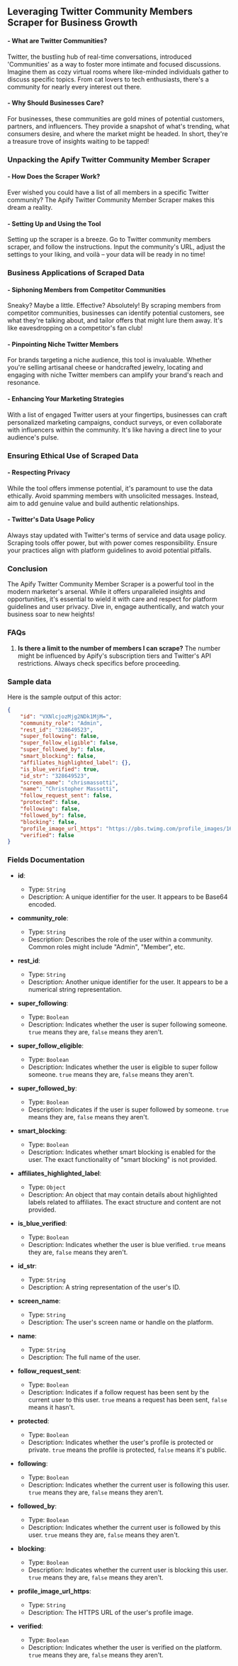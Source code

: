 ## Leveraging Twitter Community Members Scraper for Business Growth

#### - What are Twitter Communities?

Twitter, the bustling hub of real-time conversations, introduced 'Communities' as a way to foster more intimate and focused discussions. Imagine them as cozy virtual rooms where like-minded individuals gather to discuss specific topics. From cat lovers to tech enthusiasts, there's a community for nearly every interest out there.

#### - Why Should Businesses Care?

For businesses, these communities are gold mines of potential customers, partners, and influencers. They provide a snapshot of what's trending, what consumers desire, and where the market might be headed. In short, they're a treasure trove of insights waiting to be tapped!

### Unpacking the Apify Twitter Community Member Scraper

#### - How Does the Scraper Work?

Ever wished you could have a list of all members in a specific Twitter community? The Apify Twitter Community Member Scraper makes this dream a reality.

#### - Setting Up and Using the Tool

Setting up the scraper is a breeze. Go to Twitter community members scraper, and follow the instructions. Input the community's URL, adjust the settings to your liking, and voilà – your data will be ready in no time!

### Business Applications of Scraped Data

#### - Siphoning Members from Competitor Communities

Sneaky? Maybe a little. Effective? Absolutely! By scraping members from competitor communities, businesses can identify potential customers, see what they're talking about, and tailor offers that might lure them away. It's like eavesdropping on a competitor's fan club!

#### - Pinpointing Niche Twitter Members

For brands targeting a niche audience, this tool is invaluable. Whether you're selling artisanal cheese or handcrafted jewelry, locating and engaging with niche Twitter members can amplify your brand's reach and resonance.

#### - Enhancing Your Marketing Strategies

With a list of engaged Twitter users at your fingertips, businesses can craft personalized marketing campaigns, conduct surveys, or even collaborate with influencers within the community. It's like having a direct line to your audience's pulse.

### Ensuring Ethical Use of Scraped Data

#### - Respecting Privacy

While the tool offers immense potential, it's paramount to use the data ethically. Avoid spamming members with unsolicited messages. Instead, aim to add genuine value and build authentic relationships.

#### - Twitter's Data Usage Policy

Always stay updated with Twitter's terms of service and data usage policy. Scraping tools offer power, but with power comes responsibility. Ensure your practices align with platform guidelines to avoid potential pitfalls.

### Conclusion

The Apify Twitter Community Member Scraper is a powerful tool in the modern marketer's arsenal. While it offers unparalleled insights and opportunities, it's essential to wield it with care and respect for platform guidelines and user privacy. Dive in, engage authentically, and watch your business soar to new heights!

### FAQs

1. **Is there a limit to the number of members I can scrape?**
The number might be influenced by Apify's subscription tiers and Twitter's API restrictions. Always check specifics before proceeding.

### Sample data

Here is the sample output of this actor:

```json
{
	"id": "VXNlcjozMjg2NDk1MjM=",
	"community_role": "Admin",
	"rest_id": "328649523",
	"super_following": false,
	"super_follow_eligible": false,
	"super_followed_by": false,
	"smart_blocking": false,
	"affiliates_highlighted_label": {},
	"is_blue_verified": true,
	"id_str": "328649523",
	"screen_name": "chrismassotti",
	"name": "Christopher Massotti",
	"follow_request_sent": false,
	"protected": false,
	"following": false,
	"followed_by": false,
	"blocking": false,
	"profile_image_url_https": "https://pbs.twimg.com/profile_images/1614874645450133504/O3evnaKK_normal.jpg",
	"verified": false
}
```

### Fields Documentation 

- **id**: 
  - Type: `String`
  - Description: A unique identifier for the user. It appears to be Base64 encoded.
  
- **community_role**: 
  - Type: `String`
  - Description: Describes the role of the user within a community. Common roles might include "Admin", "Member", etc.

- **rest_id**: 
  - Type: `String`
  - Description: Another unique identifier for the user. It appears to be a numerical string representation.

- **super_following**: 
  - Type: `Boolean`
  - Description: Indicates whether the user is super following someone. `true` means they are, `false` means they aren't.

- **super_follow_eligible**: 
  - Type: `Boolean`
  - Description: Indicates whether the user is eligible to super follow someone. `true` means they are, `false` means they aren't.

- **super_followed_by**: 
  - Type: `Boolean`
  - Description: Indicates if the user is super followed by someone. `true` means they are, `false` means they aren't.

- **smart_blocking**: 
  - Type: `Boolean`
  - Description: Indicates whether smart blocking is enabled for the user. The exact functionality of "smart blocking" is not provided.

- **affiliates_highlighted_label**: 
  - Type: `Object`
  - Description: An object that may contain details about highlighted labels related to affiliates. The exact structure and content are not provided.

- **is_blue_verified**: 
  - Type: `Boolean`
  - Description: Indicates whether the user is blue verified. `true` means they are, `false` means they aren't.

- **id_str**: 
  - Type: `String`
  - Description: A string representation of the user's ID.

- **screen_name**: 
  - Type: `String`
  - Description: The user's screen name or handle on the platform.

- **name**: 
  - Type: `String`
  - Description: The full name of the user.

- **follow_request_sent**: 
  - Type: `Boolean`
  - Description: Indicates if a follow request has been sent by the current user to this user. `true` means a request has been sent, `false` means it hasn't.

- **protected**: 
  - Type: `Boolean`
  - Description: Indicates whether the user's profile is protected or private. `true` means the profile is protected, `false` means it's public.

- **following**: 
  - Type: `Boolean`
  - Description: Indicates whether the current user is following this user. `true` means they are, `false` means they aren't.

- **followed_by**: 
  - Type: `Boolean`
  - Description: Indicates whether the current user is followed by this user. `true` means they are, `false` means they aren't.

- **blocking**: 
  - Type: `Boolean`
  - Description: Indicates whether the current user is blocking this user. `true` means they are, `false` means they aren't.

- **profile_image_url_https**: 
  - Type: `String`
  - Description: The HTTPS URL of the user's profile image.

- **verified**: 
  - Type: `Boolean`
  - Description: Indicates whether the user is verified on the platform. `true` means they are, `false` means they aren't.
